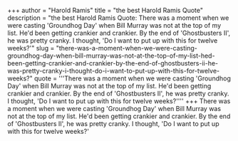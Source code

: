 +++
author = "Harold Ramis"
title = "the best Harold Ramis Quote"
description = "the best Harold Ramis Quote: There was a moment when we were casting 'Groundhog Day' when Bill Murray was not at the top of my list. He'd been getting crankier and crankier. By the end of 'Ghostbusters II', he was pretty cranky. I thought, 'Do I want to put up with this for twelve weeks?'"
slug = "there-was-a-moment-when-we-were-casting-groundhog-day-when-bill-murray-was-not-at-the-top-of-my-list-hed-been-getting-crankier-and-crankier-by-the-end-of-ghostbusters-ii-he-was-pretty-cranky-i-thought-do-i-want-to-put-up-with-this-for-twelve-weeks?"
quote = '''There was a moment when we were casting 'Groundhog Day' when Bill Murray was not at the top of my list. He'd been getting crankier and crankier. By the end of 'Ghostbusters II', he was pretty cranky. I thought, 'Do I want to put up with this for twelve weeks?''''
+++
There was a moment when we were casting 'Groundhog Day' when Bill Murray was not at the top of my list. He'd been getting crankier and crankier. By the end of 'Ghostbusters II', he was pretty cranky. I thought, 'Do I want to put up with this for twelve weeks?'
